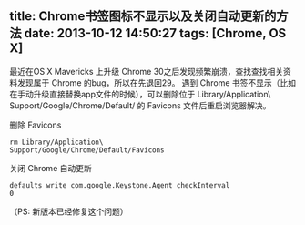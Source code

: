 title: Chrome书签图标不显示以及关闭自动更新的方法
date: 2013-10-12 14:50:27
tags: [Chrome, OS X]
---

最近在OS X Mavericks 上升级 Chrome 30之后发现频繁崩溃，查找查找相关资料发现属于 Chrome 的bug，所以在先退回29。
遇到 Chrome 书签不显示（比如在手动升级直接替换app文件的时候），可以删除位于 Library/Application\ Support/Google/Chrome/Default/ 的 Favicons 文件后重启浏览器解决。

删除 Favicons

<code>rm Library/Application\ Support/Google/Chrome/Default/Favicons</code>

关闭 Chrome 自动更新

<code>defaults write com.google.Keystone.Agent checkInterval 0</code>

（PS: 新版本已经修复这个问题）